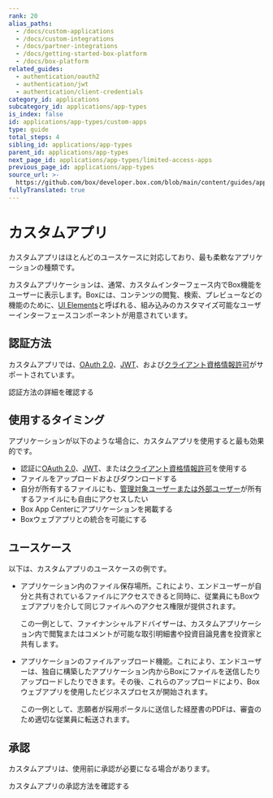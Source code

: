 ```yaml
---
rank: 20
alias_paths:
  - /docs/custom-applications
  - /docs/custom-integrations
  - /docs/partner-integrations
  - /docs/getting-started-box-platform
  - /docs/box-platform
related_guides:
  - authentication/oauth2
  - authentication/jwt
  - authentication/client-credentials
category_id: applications
subcategory_id: applications/app-types
is_index: false
id: applications/app-types/custom-apps
type: guide
total_steps: 4
sibling_id: applications/app-types
parent_id: applications/app-types
next_page_id: applications/app-types/limited-access-apps
previous_page_id: applications/app-types
source_url: >-
  https://github.com/box/developer.box.com/blob/main/content/guides/applications/app-types/custom-apps.md
fullyTranslated: true
---
```

# カスタムアプリ

カスタムアプリはほとんどのユースケースに対応しており、最も柔軟なアプリケーションの種類です。

カスタムアプリケーションは、通常、カスタムインターフェース内でBox機能をユーザーに表示します。Boxには、コンテンツの閲覧、検索、プレビューなどの機能のために、[UI Elements][uie]と呼ばれる、組み込みのカスタマイズ可能なユーザーインターフェースコンポーネントが用意されています。

## 認証方法

カスタムアプリでは、[OAuth 2.0][oauth2]、[JWT][jwt]、および[クライアント資格情報許可][cc]がサポートされています。

<CTA to="g://authentication/select">

認証方法の詳細を確認する

</CTA>

## 使用するタイミング

アプリケーションが以下のような場合に、カスタムアプリを使用すると最も効果的です。

* 認証に[OAuth 2.0][oauth2]、[JWT][jwt]、または[クライアント資格情報許可][cc]を使用する
* ファイルをアップロードおよびダウンロードする
* 自分が所有するファイルにも、[管理対象ユーザーまたは外部ユーザー][users]が所有するファイルにも自由にアクセスしたい
* Box App Centerにアプリケーションを掲載する
* Boxウェブアプリとの統合を可能にする

## ユースケース

以下は、カスタムアプリのユースケースの例です。

* アプリケーション内のファイル保存場所。これにより、エンドユーザーが自分と共有されているファイルにアクセスできると同時に、従業員にもBoxウェブアプリを介して同じファイルへのアクセス権限が提供されます。

  この一例として、ファイナンシャルアドバイザーは、カスタムアプリケーション内で閲覧またはコメントが可能な取引明細書や投資目論見書を投資家と共有します。

* アプリケーションのファイルアップロード機能。これにより、エンドユーザーは、独自に構築したアプリケーション内からBoxにファイルを送信したりアップロードしたりできます。その後、これらのアップロードにより、Boxウェブアプリを使用したビジネスプロセスが開始されます。

  この一例として、志願者が採用ポータルに送信した経歴書のPDFは、審査のため適切な従業員に転送されます。

## 承認

カスタムアプリは、使用前に承認が必要になる場合があります。

<CTA to="g://authorization/custom-app-approval">

カスタムアプリの承認方法を確認する

</CTA>

[oauth2]: g://authentication/oauth2

[jwt]: g://authentication/jwt

[cc]: g://authentication/client-credentials/

[uie]: g://embed/ui-elements/

[users]: g;//getting-started/user-types/#managed-users/
